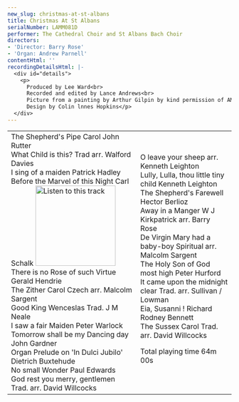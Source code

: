 ```yaml
---
new_slug: christmas-at-st-albans
title: Christmas At St Albans
serialNumber: LAMM081D
performer: The Cathedral Choir and St Albans Bach Choir
directors:
- 'Director: Barry Rose'
- 'Organ: Andrew Parnell'
contentHtml: ''
recordingDetailsHtml: |-
  <div id="details">
    <p>
      Produced by Lee Ward<br>
      Recorded and edited by Lance Andrews<br>
      Picture from a painting by Arthur Gilpin by kind permission of AMPL Cards, Windsor<br>
      Design by Colin lnnes Hopkins</p>
  </div>
---
```


<table class="tracktable">
  <tbody>
    <tr>
      <td class="column1">
        <span class="trackname">The Shepherd's Pipe Carol </span> <span class="composer">John Rutter</span><br>
        <span class="trackname"> What Child is this? </span> <span class="composer">Trad arr.</span><span class="trackname"> </span> <span class="composer">Walford Davies<br>
        </span> <span class="trackname">I sing of a maiden </span> <span class="composer">Patrick Hadley<br>
        </span> <span class="trackname">Before the Marvel of this Night</span><span class="composer"> Carl Schalk</span><span class="trackname"> </span><a href="cliplinks/marvelni.ram"> <img alt="Listen to this track" src="/web/20120407001727im_/http://www.lammas.co.uk/images/listen.gif" width="180"></a><br>
        <span class="trackname"> There is no Rose of such</span><span class="composer"> </span> <span class="trackname">Virtue </span> <span class="composer">Gerald Hendrie</span><br>
        <span class="trackname"> The Zither Carol </span> <span class="composer">Czech arr. Malcolm Sargent<br>
        </span> <span class="trackname">Good King Wenceslas </span> <span class="composer">Trad. J M Neale<br>
        </span> <span class="trackname">I saw a fair Maiden </span> <span class="composer">Peter</span><span class="trackname"> </span> <span class="composer">Warlock</span><br>
        <span class="trackname"> Tomorrow shall be my Dancing day</span><span class="composer"> John Gardner<br>
        </span> <span class="trackname">Organ Prelude on 'In Dulci Jubilo' </span> <span class="composer">Dietrich Buxtehude<br>
        </span> <span class="trackname">No small Wonder </span> <span class="composer">Paul</span><span class="trackname"> </span> <span class="composer">Edwards<br>
        </span> <span class="trackname">God rest you merry, gentlemen </span> <span class="composer">Trad. arr. David Willcocks</span>
      </td>
      <td class="column2">
        <span class="trackname">O leave your sheep</span><span class="composer"> arr. Kenneth Leighton</span><br>
        <span class="trackname"> Lully, Lulla, thou little tiny child </span> <span class="composer">Kenneth Leighton</span><br>
        <span class="trackname"> The Shepherd's Farewell </span> <span class="composer">Hector Berlioz</span><br>
        <span class="trackname"> Away in a Manger </span> <span class="composer">W J Kirkpatrick arr. Barry Rose</span><br>
        <span class="trackname"> De Virgin Mary had a baby-boy </span> <span class="composer">Spiritual arr. Malcolm Sargent</span><br>
        <span class="trackname"> The Holy Son of God most high </span> <span class="composer">Peter Hurford</span><br>
        <span class="trackname"> It came upon the midnight clear</span><span class="composer"> Trad. arr. Sullivan / Lowman</span><br>
        <span class="trackname"> Eia, Susanni ! </span> <span class="composer">Richard Rodney Bennett</span><br>
        <span class="trackname"> The Sussex Carol </span> <span class="composer">Trad. arr. David Willcocks </span>
        <p>
          <span id="playingtime">Total playing time 64m 00s</span></p>
      </td>
    </tr>
  </tbody>
</table>
